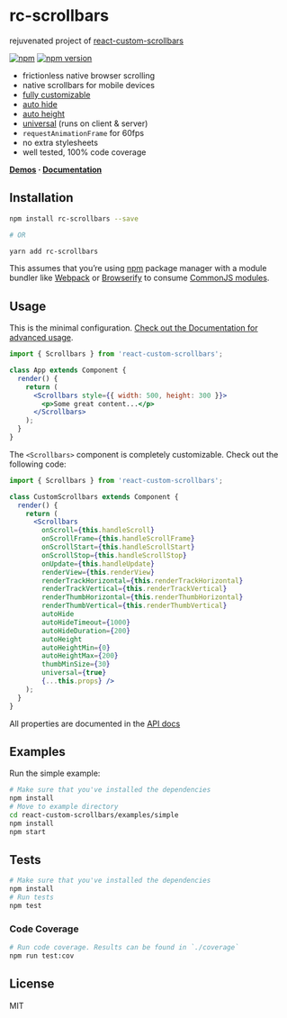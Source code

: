 rc-scrollbars
=========================
rejuvenated project of <a href="https://github.com/malte-wessel/react-custom-scrollbars" target="_blank">react-custom-scrollbars</a>

[![npm](https://img.shields.io/badge/npm-rc--scrollbars-brightgreen.svg?style=flat-square)]()
[![npm version](https://img.shields.io/npm/v/rc-scrollbars.svg?style=flat-square)](https://www.npmjs.com/package/rc-scrollbars)

* frictionless native browser scrolling
* native scrollbars for mobile devices
* [fully customizable](https://github.com/sakhnyuk/rc-scrollbars/blob/master/docs/customization.md)
* [auto hide](https://github.com/sakhnyuk/rc-scrollbars/blob/master/docs/usage.md#auto-hide)
* [auto height](https://github.com/sakhnyuk/rc-scrollbars/blob/master/docs/usage.md#auto-height)
* [universal](https://github.com/sakhnyuk/rc-scrollbars/blob/master/docs/usage.md#universal-rendering) (runs on client & server)
* `requestAnimationFrame` for 60fps
* no extra stylesheets
* well tested, 100% code coverage

**[Demos](http://malte-wessel.github.io/react-custom-scrollbars/) · [Documentation](https://github.com/sakhnyuk/rc-scrollbars/tree/master/docs)**

## Installation
```bash
npm install rc-scrollbars --save

# OR

yarn add rc-scrollbars
```

This assumes that you’re using [npm](http://npmjs.com/) package manager with a module bundler like [Webpack](http://webpack.github.io) or [Browserify](http://browserify.org/) to consume [CommonJS modules](http://webpack.github.io/docs/commonjs.html).

## Usage

This is the minimal configuration. [Check out the Documentation for advanced usage](https://github.com/sakhnyuk/rc-scrollbars/tree/master/docs).

```jsx
import { Scrollbars } from 'react-custom-scrollbars';

class App extends Component {
  render() {
    return (
      <Scrollbars style={{ width: 500, height: 300 }}>
        <p>Some great content...</p>
      </Scrollbars>
    );
  }
}
```

The `<Scrollbars>` component is completely customizable. Check out the following code:

```jsx
import { Scrollbars } from 'react-custom-scrollbars';

class CustomScrollbars extends Component {
  render() {
    return (
      <Scrollbars
        onScroll={this.handleScroll}
        onScrollFrame={this.handleScrollFrame}
        onScrollStart={this.handleScrollStart}
        onScrollStop={this.handleScrollStop}
        onUpdate={this.handleUpdate}
        renderView={this.renderView}
        renderTrackHorizontal={this.renderTrackHorizontal}
        renderTrackVertical={this.renderTrackVertical}
        renderThumbHorizontal={this.renderThumbHorizontal}
        renderThumbVertical={this.renderThumbVertical}
        autoHide
        autoHideTimeout={1000}
        autoHideDuration={200}
        autoHeight
        autoHeightMin={0}
        autoHeightMax={200}
        thumbMinSize={30}
        universal={true}
        {...this.props} />
    );
  }
}
```

All properties are documented in the [API docs](https://github.com/sakhnyuk/rc-scrollbars/blob/master/docs/API.md)

## Examples

Run the simple example:
```bash
# Make sure that you've installed the dependencies
npm install
# Move to example directory
cd react-custom-scrollbars/examples/simple
npm install
npm start
```

## Tests
```bash
# Make sure that you've installed the dependencies
npm install
# Run tests
npm test
```

### Code Coverage
```bash
# Run code coverage. Results can be found in `./coverage`
npm run test:cov
```


## License

MIT
